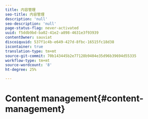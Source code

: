 ```yaml
---
title: 内容管理
seo-title: 内容管理
description: 'null'
seo-description: 'null'
page-status-flag: never-activated
uuid: f5ddb9bd-ba02-41e2-a898-4631e3f93939
contentOwner: sauviat
discoiquuid: 537f1c4b-e649-427d-8fbc-16515fc18d38
iscontainer: true
translation-type: tm+mt
source-git-commit: 70b143445b2e77128b9404e35d96b39694d55335
workflow-type: tm+mt
source-wordcount: '8'
ht-degree: 25%

---
```



# Content management{#content-management}

